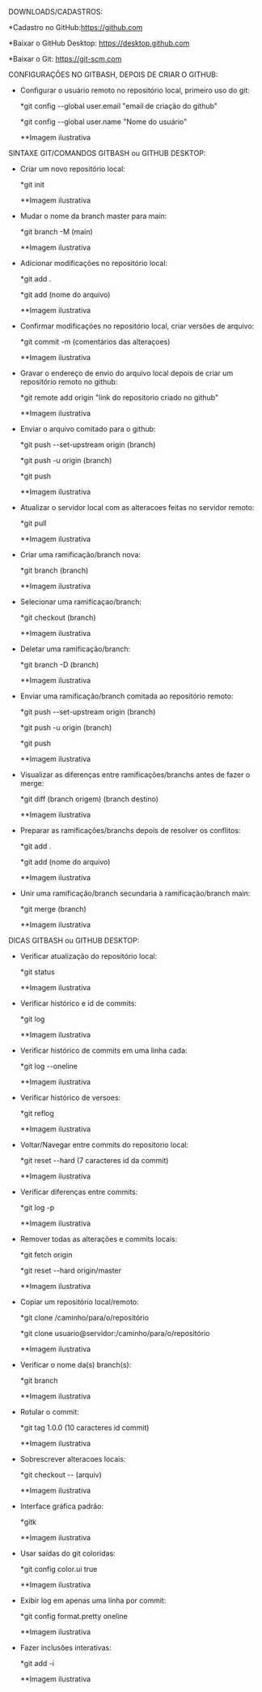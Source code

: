 DOWNLOADS/CADASTROS:

*Cadastro no GitHub:https://github.com

*Baixar o GitHub Desktop: https://desktop.github.com

*Baixar o Git: https://git-scm.com



CONFIGURAÇÕES NO GITBASH, DEPOIS DE CRIAR O GITHUB:

- Configurar o usuário remoto no repositório local, primeiro uso do git:

  *git config --global user.email "email de criação do github"
  
  *git config --global user.name "Nome do usuário"
  
  **Imagem ilustrativa 



SINTAXE GIT/COMANDOS GITBASH ou GITHUB DESKTOP:

- Criar um novo repositório local:

  *git init 
  
  **Imagem ilustrativa

- Mudar o nome da branch master para main:

  *git branch -M (main)
  
  **Imagem ilustrativa   

- Adicionar modificações no repositório local:

  *git add .
	
  *git add (nome do arquivo)
	
  **Imagem ilustrativa

- Confirmar modificações no repositório local, criar versões de arquivo:

  *git commit -m (comentários das alteraçoes)
	
  **Imagem ilustrativa

- Gravar o endereço de envio do arquivo local depois de criar um repositório remoto no github:
	
  *git remote add origin "link do repositorio criado no github"
	
  **Imagem ilustrativa  

- Enviar o arquivo comitado para o github:
	
  *git push --set-upstream origin (branch)
	
  *git push -u origin (branch)
	
  *git push
  
  **Imagem ilustrativa   

- Atualizar o servidor local com as alteracoes feitas no servidor remoto:
	
  *git pull
	
  **Imagem ilustrativa  

- Criar uma ramificação/branch nova:
	
  *git branch (branch)
	
  **Imagem ilustrativa

- Selecionar uma ramificaçao/branch:
	
  *git checkout (branch)
	
  **Imagem ilustrativa

- Deletar uma ramificação/branch:
	
  *git branch -D (branch)
	
  **Imagem ilustrativa

- Enviar uma ramificação/branch comitada ao repositório remoto:
	
  *git push --set-upstream origin (branch) 

  *git push -u origin (branch)

  *git push
	
  **Imagem ilustrativa

- Visualizar as diferenças entre ramificações/branchs antes de fazer o merge:
	
  *git diff (branch origem) (branch destino)
	
  **Imagem ilustrativa

- Preparar as ramificações/branchs depois de resolver os conflitos:
	
  *git add .
	
  *git add (nome do arquivo)

  **Imagem ilustrativa

- Unir uma ramificação/branch secundaria à ramificação/branch main:
	
  *git merge (branch)
	
  **Imagem ilustrativa



DICAS GITBASH ou GITHUB DESKTOP:

- Verificar atualização do repositório local:
	
  *git status
	
  **Imagem ilustrativa

- Verificar histórico e id de commits:
	
  *git log
	
  **Imagem ilustrativa

- Verificar histórico de commits em uma linha cada:
	
  *git log --oneline
	
  **Imagem ilustrativa

- Verificar histórico de versoes:
	
  *git reflog
	
  **Imagem ilustrativa

- Voltar/Navegar entre commits do repositorio local:

  *git reset --hard (7 caracteres id da commit)

  **Imagem ilustrativa
 
- Verificar diferenças entre commits:
	
  *git log -p
	
  **Imagem ilustrativa

- Remover todas as alterações e commits locais:
	
  *git fetch origin
	
  *git reset --hard origin/master
	
  **Imagem ilustrativa

- Copiar um repositório local/remoto:
	
  *git clone /caminho/para/o/repositório
	
  *git clone usuario@servidor:/caminho/para/o/repositório
	
  **Imagem ilustrativa

- Verificar o nome da(s) branch(s):
	
  *git branch
	
  **Imagem ilustrativa

- Rotular o commit:
	
  *git tag 1.0.0 (10 caracteres id commit)
	
  **Imagem ilustrativa

- Sobrescrever alteracoes locais:
	
  *git checkout -- (arquiv)
	
  **Imagem ilustrativa

- Interface gráfica padrão:
	
  *gitk
	
  **Imagem ilustrativa

- Usar saídas do git coloridas:
	
  *git config color.ui true
	
  **Imagem ilustrativa

- Exibir log em apenas uma linha por commit:
	
  *git config format.pretty oneline
	
  **Imagem ilustrativa  

- Fazer inclusões interativas:
	
  *git add -i
	
  **Imagem ilustrativa  

